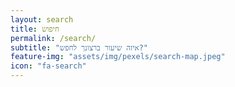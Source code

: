 ```yaml
---
layout: search
title: חיפוש
permalink: /search/
subtitle: "איזה שיעור ברצונך לחפש?"
feature-img: "assets/img/pexels/search-map.jpeg"
icon: "fa-search"
---
```

